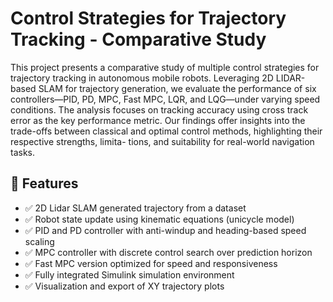 # Control Strategies for Trajectory Tracking - Comparative Study

This project presents a comparative study of multiple
control strategies for trajectory tracking in autonomous
mobile robots. Leveraging 2D LIDAR-based SLAM for
trajectory generation, we evaluate the performance of
six controllers—PID, PD, MPC, Fast MPC, LQR, and
LQG—under varying speed conditions. The analysis
focuses on tracking accuracy using cross track error as
the key performance metric. Our findings offer insights
into the trade-offs between classical and optimal control
methods, highlighting their respective strengths, limita-
tions, and suitability for real-world navigation tasks.


## 🚀 Features

- ✅ 2D Lidar SLAM generated trajectory from a dataset
- ✅ Robot state update using kinematic equations (unicycle model)
- ✅ PID and PD controller with anti-windup and heading-based speed scaling
- ✅ MPC controller with discrete control search over prediction horizon
- ✅ Fast MPC version optimized for speed and responsiveness
- ✅ Fully integrated Simulink simulation environment
- ✅ Visualization and export of XY trajectory plots
